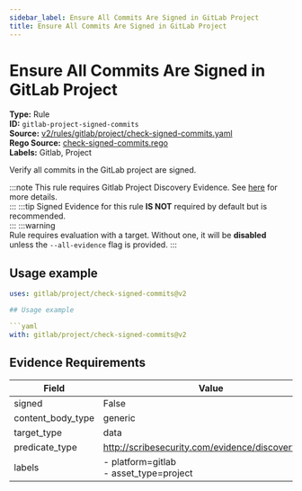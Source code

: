 ```yaml
---
sidebar_label: Ensure All Commits Are Signed in GitLab Project
title: Ensure All Commits Are Signed in GitLab Project
---  
```

# Ensure All Commits Are Signed in GitLab Project  
**Type:** Rule  
**ID:** `gitlab-project-signed-commits`  
**Source:** [v2/rules/gitlab/project/check-signed-commits.yaml](https://github.com/scribe-public/sample-policies/blob/main/v2/rules/gitlab/project/check-signed-commits.yaml)  
**Rego Source:** [check-signed-commits.rego](https://github.com/scribe-public/sample-policies/blob/main/v2/rules/gitlab/project/check-signed-commits.rego)  
**Labels:** Gitlab, Project  

Verify all commits in the GitLab project are signed.

:::note 
This rule requires Gitlab Project Discovery Evidence. See [here](https://deploy-preview-299--scribe-security.netlify.app/docs/platforms/discover#gitlab-discovery) for more details.  
::: 
:::tip 
Signed Evidence for this rule **IS NOT** required by default but is recommended.  
::: 
:::warning  
Rule requires evaluation with a target. Without one, it will be **disabled** unless the `--all-evidence` flag is provided.
::: 

## Usage example

```yaml
uses: gitlab/project/check-signed-commits@v2

## Usage example

```yaml
with: gitlab/project/check-signed-commits@v2
```

## Evidence Requirements  
| Field | Value |
|-------|-------|
| signed | False |
| content_body_type | generic |
| target_type | data |
| predicate_type | http://scribesecurity.com/evidence/discovery/v0.1 |
| labels | - platform=gitlab<br/>- asset_type=project |

